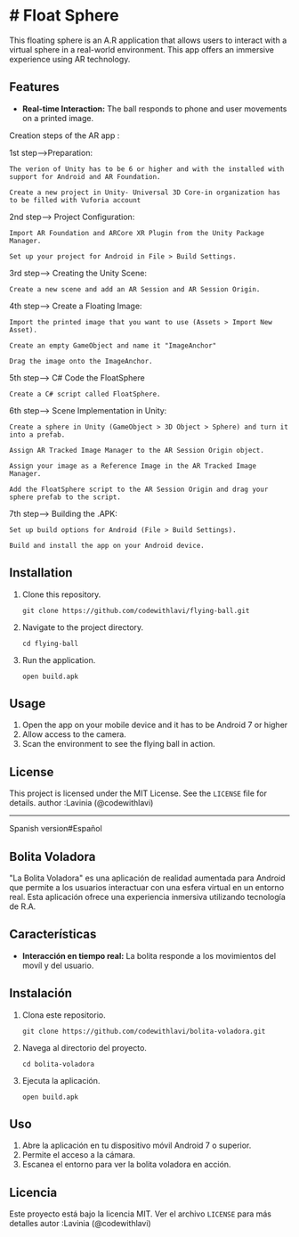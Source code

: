 # # Float Sphere 
This floating sphere is an A.R application that allows users to interact with a virtual sphere in a real-world environment. This app offers an immersive experience using AR technology.

## Features
- **Real-time Interaction:** The ball responds to phone and user movements on a printed image. 

 Creation steps of the AR app :

1st step-->Preparation:

    The verion of Unity has to be 6 or higher and with the installed with support for Android and AR Foundation.

    Create a new project in Unity- Universal 3D Core-in organization has to be filled with Vuforia account

2nd step--> Project Configuration:

    Import AR Foundation and ARCore XR Plugin from the Unity Package Manager.

    Set up your project for Android in File > Build Settings.

3rd step--> Creating the Unity Scene:

    Create a new scene and add an AR Session and AR Session Origin.

4th step--> Create a Floating Image:

    Import the printed image that you want to use (Assets > Import New Asset).

    Create an empty GameObject and name it "ImageAnchor"

    Drag the image onto the ImageAnchor.

5th step--> C# Code the FloatSphere 

    Create a C# script called FloatSphere.

6th step--> Scene Implementation in Unity:

    Create a sphere in Unity (GameObject > 3D Object > Sphere) and turn it into a prefab.

    Assign AR Tracked Image Manager to the AR Session Origin object.

    Assign your image as a Reference Image in the AR Tracked Image Manager.

    Add the FloatSphere script to the AR Session Origin and drag your sphere prefab to the script.

7th step--> Building the .APK:

    Set up build options for Android (File > Build Settings).

    Build and install the app on your Android device.
    
## Installation
1. Clone this repository.
    ```
    git clone https://github.com/codewithlavi/flying-ball.git
    ```
2. Navigate to the project directory.
    ```
    cd flying-ball
    ```
3. Run the application.
    ```
    open build.apk
    ```
## Usage
1. Open the app on your mobile device and it has to be Android 7 or higher
2. Allow access to the camera.
3. Scan the environment to see the flying ball in action.

## License
This project is licensed under the MIT License. See the `LICENSE` file for details.
author :Lavinia (@codewithlavi)
___________________________________________________________________________________________________________________________________________________________________________
Spanish version#Español

 ## Bolita Voladora

"La Bolita Voladora" es una aplicación de realidad aumentada para Android que permite a los usuarios interactuar con una esfera virtual en un entorno real. 
 Esta aplicación ofrece una experiencia inmersiva utilizando tecnología de R.A.

## Características
- **Interacción en tiempo real:** La bolita responde a los movimientos del movíl y del usuario.

## Instalación
1. Clona este repositorio.
    ```
    git clone https://github.com/codewithlavi/bolita-voladora.git
    ```
2. Navega al directorio del proyecto.
    ```
    cd bolita-voladora
    ```
3. Ejecuta la aplicación.
    ```
    open build.apk
    ```
## Uso
1. Abre la aplicación en tu dispositivo móvil Android 7 o superior.
2. Permite el acceso a la cámara.
3. Escanea el entorno para ver la bolita voladora en acción.
## Licencia
Este proyecto está bajo la licencia MIT. Ver el archivo `LICENSE` para más detalles
autor :Lavinia (@codewithlavi)






